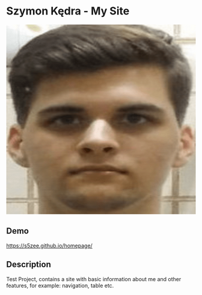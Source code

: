 # Szymon Kędra - My Site

![Szymon](szymon.png)

## Demo

https://s5zee.github.io/homepage/

## Description

Test Project, contains a site with basic information about me and other features, for example: navigation, table etc.
